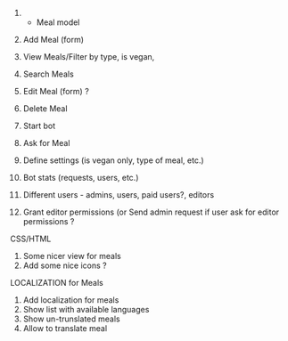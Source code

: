 1. + Meal model
2. Add Meal (form)
3. View Meals/Filter by type, is vegan, 
4. Search Meals
4. Edit Meal (form) ?
5. Delete Meal


1. Start bot 
2. Ask for Meal 
3. Define settings (is vegan only, type of meal, etc.)

1. Bot stats (requests, users, etc.)
2. Different users - admins, users, paid users?, editors
3. Grant editor permissions (or Send admin request if user ask for editor permissions ? 


CSS/HTML
1. Some nicer view for meals
2. Add some nice icons ?


LOCALIZATION for Meals
1. Add localization for meals
2. Show list with available languages
3. Show un-trunslated meals
4. Allow to translate meal